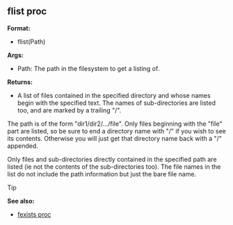 ## flist proc

**Format:**
+   flist(Path)

**Args:**
+   Path: The path in the filesystem to get a listing of.

**Returns:**
+   A list of files contained in the specified directory and whose names
    begin with the specified text. The names of sub-directories are
    listed too, and are marked by a trailing "/".

The path is of the form "dir1/dir2/.../file". Only files
beginning with the "file" part are listed, so be sure to end a
directory name with "/" if you wish to see its contents. Otherwise you
will just get that directory name back with a "/" appended.

Only files and sub-directories directly contained in the
specified path are listed (ie not the contents of the sub-directories
too). The file names in the list do not include the path information but
just the bare file name.

> [!TIP] 
> **See also:**
> +   [fexists proc](/ref/proc/fexists.md) 